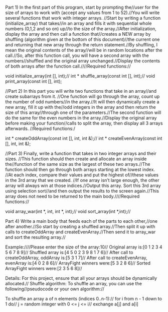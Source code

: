 Part 1) In the first part of this program, start by prompting the//user for the size of arrays to 
work with (accept any values from 1 to 52).//You will write several functions that work with integer arrays.
//Start by writing a function (initialize_array) that takes//in an array and fills it with sequential whole 
numbers (0,1,2 and so on) up//to the size of the array.//After initialization, display the array and then call a 
function that//creates a NEW array by shuffling (algorithm given at the bottom of this document)//the current one 
and returning that new array through the return statement.//By shuffling, I mean the original contents of the array//will 
be in random locations after the call.//So, after this function call, you will have a second array with the numbers//shuffled 
and the original array unchanged.//Display the contents of both arrays after the function call.////Required functions://

void initialize_array(int [], int);//
int * shuffle_array(const int [], int);//
void print_array(const int [], int);

//Part 2) In this part you will write two functions that take in an array//and create subarrays from it.
//One function will go through the array, count up the number of odd numbers//in the array.//It will then 
dynamically create a new array, fill it up with the//odd integers in the array and then return the size of this 
array//through one of the parameters.//The second function will do the same for the even numbers in the array.//Display 
the original array before making your function//calls to split the array, then display all 3 arrays afterwards.
//Required functions:/

int * createOddArray(const int [], int, int &);//
int * createEvenArray(const int [], int, int &);

//Part 3) Finally, write a function that takes in two integer arrays and their sizes.
//This function should then create and allocate an array inside the//function of the same size as the 
largest of these two arrays.//The function should then go through both arrays starting at the lowest index.
//At each index, compare their values and put the highest of//these values in the 3rd array that we created.
//If one array isn’t large enough, the other array will always win at those indices.//Output this array. Sort this 
3rd array using selection sort//and then output the results to the screen again.//This array does not need to be 
returned to the main body.////Required functions://

void array_war(int *, int, int *, int);//
void sort_array(int *,int);//

Part 4) Write a main body that feeds each of the parts to each other,//one after another.//So start by 
creating a shuffled array.//Then split it up with calls to createOddArray and createEvenArray.//Then send 
it to array_war and sort the resulting array.//

Example:////Please enter the size of the array:10//
Original array is:[0 1 2 3 4 5 6 7 8 9]//
Shuffled array is:[4 5 0 2 3 9 8 1 7 6]//
After call to createOddArray, oddArray is:[5 3 1 7]//
After call to createEvenArray, evenArray is:[4 0 2 8 6]//
ArrayFight winners were:[5 3 2 8 6]//
Sorted ArrayFight winners were:[2 3 5 6 8]//

Details: For this project, ensure that all your arrays should be dynamically allocated.//
Shuffle algorithm: To shuffle an array, you can use the following//pseudocode or your own algorithm://

To shuffle an array a of n elements (indices 0..n-1)://
  for i from n - 1 down to 1 do//
       j = random integer with 0 <= j <= i//
       exchange a[j] and a[i]
